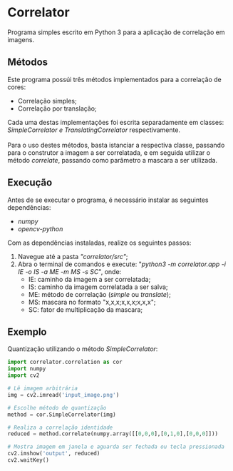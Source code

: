 # Correlator
Programa simples escrito em Python 3 para a aplicação de correlação em imagens.

## Métodos
Este programa possúi três métodos implementados para a correlação de cores:
- Correlação simples;
- Correlação por translação;

Cada uma destas implementações foi escrita separadamente em classes: _SimpleCorrelator e TranslatingCorrelator_ respectivamente.
<br><br>
Para o uso destes métodos, basta istanciar a respectiva classe, passando para o construtor a imagem a ser correlatada, e em seguida utilizar o método _correlate_, passando como parâmetro a mascara a ser utilizada.

## Execução
Antes de se executar o programa, é necessário instalar as seguintes dependências:
- _numpy_
- _opencv-python_

Com as dependências instaladas, realize os seguintes passos:
1. Navegue até a pasta _"correlator/src"_;
2. Abra o terminal de comandos e execute: "_python3 -m correlator.app -i IE -o IS -a ME -m MS -s SC_", onde:
   - IE: caminho da imagem a ser correlatada;
   - IS: caminho da imagem correlatada a ser salva;
   - ME: método de correlação (_simple_ ou _translate_);
   - MS: mascara no formato "x,x,x;x,x,x;x,x,x";
   - SC: fator de multiplicação da mascara;
   
   
## Exemplo
Quantização utilizando o método _SimpleCorrelator_:
```python
import correlator.correlation as cor
import numpy
import cv2

# Lê imagem arbitrária
img = cv2.imread('input_image.png')

# Escolhe método de quantização
method = cor.SimpleCorrelator(img)

# Realiza a correlação identidade
reduced = method.correlate(numpy.array([[0,0,0],[0,1,0],[0,0,0]]))

# Mostra imagem em janela e aguarda ser fechada ou tecla pressionada
cv2.imshow('output', reduced)
cv2.waitKey()
```